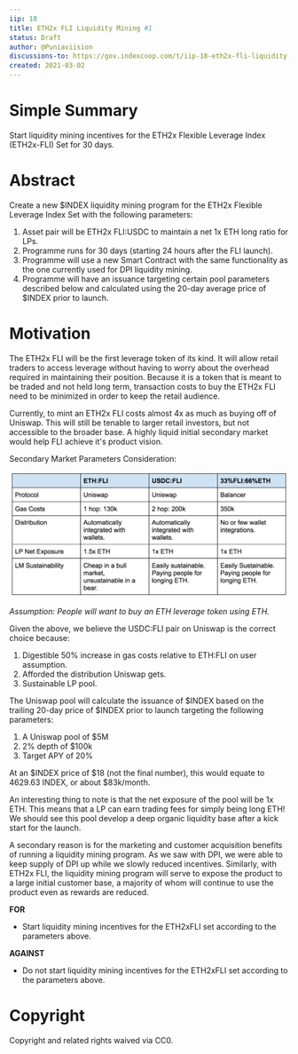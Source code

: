 ```yaml
---
iip: 18
title: ETH2x FLI Liquidity Mining #1
status: Draft
author: @Puniaviision
discussions-to: https://gov.indexcoop.com/t/iip-18-eth2x-fli-liquidity-mining/937
created: 2021-03-02
---
```


# Simple Summary

Start liquidity mining incentives for the ETH2x Flexible Leverage Index (ETH2x-FLI) Set for 30 days.

# Abstract

Create a new $INDEX liquidity mining program for the ETH2x Flexible Leverage Index Set with the following parameters:

1. Asset pair will be ETH2x FLI:USDC to maintain a net 1x ETH long ratio for LPs.
2. Programme runs for 30 days (starting 24 hours after the FLI launch).
3. Programme will use a new Smart Contract with the same functionality as the one currently used for DPI liquidity mining.
4. Programme will have an issuance targeting certain pool parameters described below and calculated using the 20-day average price of $INDEX prior to launch.

# Motivation

The ETH2x FLI will be the first leverage token of its kind. It will allow retail traders to access leverage without having to worry about the overhead required in maintaining their position. Because it is a token that is meant to be traded and not held long term, transaction costs to buy the ETH2x FLI need to be minimized in order to keep the retail audience.

Currently, to mint an ETH2x FLI costs almost 4x as much as buying off of Uniswap. This will still be tenable to larger retail investors, but not accessible to the broader base. A highly liquid initial secondary market would help FLI achieve it's product vision.

Secondary Market Parameters Consideration:

![image](./assets/iip-fli-lm.png)

_Assumption: People will want to buy an ETH leverage token using ETH._

Given the above, we believe the USDC:FLI pair on Uniswap is the correct choice because:

1. Digestible 50% increase in gas costs relative to ETH:FLI on user assumption.
1. Afforded the distribution Uniswap gets.
1. Sustainable LP pool.

The Uniswap pool will calculate the issuance of $INDEX based on the trailing 20-day price of $INDEX prior to launch targeting the following parameters:

1. A Uniswap pool of $5M
1. 2% depth of $100k
1. Target APY of 20%

At an $INDEX price of $18 (not the final number), this would equate to 4629.63 INDEX, or about $83k/month.

An interesting thing to note is that the net exposure of the pool will be 1x ETH. This means that a LP can earn trading fees for simply being long ETH! We should see this pool develop a deep organic liquidity base after a kick start for the launch.

A secondary reason is for the marketing and customer acquisition benefits of running a liquidity mining program. As we saw with DPI, we were able to keep supply of DPI up while we slowly reduced incentives. Similarly, with ETH2x FLI, the liquidity mining program will serve to expose the product to a large initial customer base, a majority of whom will continue to use the product even as rewards are reduced.

**FOR**

- Start liquidity mining incentives for the ETH2xFLI set according to the parameters above.

**AGAINST**

- Do not start liquidity mining incentives for the ETH2xFLI set according to the parameters above.

# Copyright

Copyright and related rights waived via CC0.
